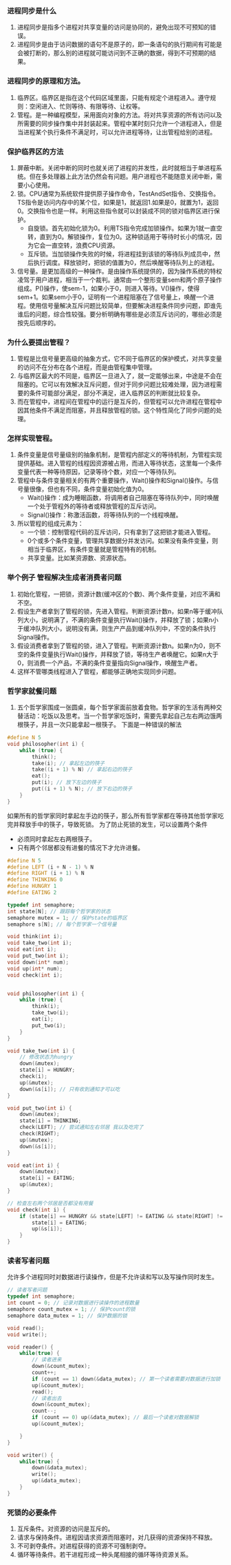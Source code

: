 ### 进程同步是什么
1. 进程同步是指多个进程对共享变量的访问是协同的，避免出现不可预知的错误。
2. 进程同步是由于访问数据的语句不是原子的，即一条语句的执行期间有可能是会被打断的，那么别的进程就可能访问到不正确的数据，得到不可预期的结果。

### 进程同步的原理和方法。
1. 临界区。临界区是指在这个代码区域里面，只能有规定个进程进入。遵守规则：空闲进入、忙则等待、有限等待、让权等。
2. 管程。是一种编程模型，采用面向对象的方法。将对共享资源的所有访问以及所需要的同步操作集中并封装起来。管程中某时刻只允许一个进程进入，但是当进程某个执行条件不满足时，可以允许进程等待，让出管程给别的进程。

### 保护临界区的方法
1. 屏蔽中断。关闭中断的同时也就关闭了进程的并发性，此时就相当于单进程系统。但在多处理器上此方法仍然会有问题。用户进程也不能随意关闭中断，需要小心使用。
2. 锁。CPU通常为系统软件提供原子操作命令，TestAndSet指令、交换指令。TS指令是访问内存中的某个位，如果是1，就返回1.如果是0，就置为1，返回0。交换指令也是一样。利用这些指令就可以封装成不同的锁对临界区进行保护。
   - 自旋锁。首先初始化锁为0。利用TS指令完成加锁操作。如果为1就一直空转，直到为0。解锁操作，复位为0。这种锁适用于等待时长小的情况，因为它会一直空转，浪费CPU资源。
   - 互斥锁。当加锁操作失败的时候，将进程挂到该锁的等待队列成员中，然后执行调度。释放锁时，把锁的值置为0，然后唤醒等待队列上的进程。
3. 信号量。是更加高级的一种操作。是由操作系统提供的，因为操作系统的特权凌驾于用户进程，相当于一个裁判。通常由一个整形变量sem和两个原子操作组成。P()操作，使sem-1，如果小于0，则进入等待。V()操作，使得sem+1。如果sem小于0，证明有一个进程阻塞在了信号量上，唤醒一个进程。使用信号量解决互斥问题比较简单，但要解决进程条件同步问题，即谁先谁后的问题，综合性较强。要分析明确有哪些是必须互斥访问的，哪些必须是按先后顺序的。

### 为什么要提出管程？
1. 管程是比信号量更高级的抽象方式，它不同于临界区的保护模式，对共享变量的访问不在分布在各个进程，而是由管程集中管理。
2. 与临界区最大的不同是，临界区一旦进入了，就一定能够出来，中途是不会在阻塞的。它可以有效解决互斥问题，但对于同步问题比较难处理，因为进程需要的条件可能部分满足，部分不满足，进入临界区的判断就比较复杂。
3. 而在管程中，进程间在管程中的运行是互斥的，但管程可以允许进程在管程中因其他条件不满足而阻塞，并且释放管程的锁。这个特性简化了同步问题的处理。

### 怎样实现管程。
1. 条件变量是信号量级别的抽象机制，是管程内部定义的等待机制，为管程实现提供基础。进入管程的线程因资源被占用，而进入等待状态，这里每一个条件变量代表一种等待原因，记录等待个数，对应一个等待队列。
2. 管程中与条件变量相关的有两个重要操作，Wait()操作和Signal()操作。与信号量很像，但也有不同，条件变量初始化值为0。
   - Wait()操作：成为睡眠函数，将调用者自己阻塞在等待队列中，同时唤醒一个处于管程外的等待者或释放管程的互斥访问。
   - Signal()操作：称激活函数，将等待队列的一个线程唤醒。
3. 所以管程的组成元素为：
   - 一个锁：控制管程代码的互斥访问，只有拿到了这把锁才能进入管程。
   - 0个或多个条件变量，管理共享数据分并发访问。如果没有条件变量，则相当于临界区，有条件变量就是管程特有的机制。
   - 共享变量。比如某资源数、资源状态。

### 举个例子 管程解决生成者消费者问题
1. 初始化管程，一把锁，资源计数(缓冲区的个数)、两个条件变量，对应不满和不空。
2. 假设生产者拿到了管程的锁，先进入管程。判断资源计数n，如果n等于缓冲队列大小，说明满了，不满的条件变量执行Wait()操作，并释放了锁；如果n小于缓冲队列大小，说明没有满，则生产产品到缓冲队列中，不空的条件执行Signal操作。
3. 假设消费者拿到了管程的锁，进入了管程。判断资源计数n。如果n为0，则不空的条件变量执行Wait()操作，并释放了锁，等待生产者唤醒它。如果n大于0，则消费一个产品，不满的条件变量指向Signal操作，唤醒生产者。
4. 这样不管哪类线程进入了管程，都能够正确地实现同步问题。

### 哲学家就餐问题
1. 五个哲学家围成一张圆桌，每个哲学家面前放着食物。哲学家的生活有两种交替活动：吃饭以及思考。当一个哲学家吃饭时，需要先拿起自己左右两边饿两根筷子，并且一次只能拿起一根筷子。
下面是一种错误的解法
```cpp
#define N 5
void philosopher(int i) {
    while (true) {
        think();
        take(i); // 拿起左边的筷子
        take((i + 1) % N) // 拿起右边的筷子
        eat();
        put(i); // 放下左边的筷子
        put((i + 1) % N); // 放下右边的筷子
    }
}

```
如果所有的哲学家同时拿起左手边的筷子，那么所有哲学家都在等待其他哲学家吃完并释放手中的筷子，导致死锁。
为了防止死锁的发生，可以设置两个条件
- 必须同时拿起左右两根筷子。
- 只有两个邻居都没有进餐的情况下才允许进餐。
```cpp
#define N 5
#define LEFT (i + N - 1) % N
#define RIGHT (i + 1) % N 
#define THINKING 0
#define HUNGRY 1
#define EATING 2

typedef int semaphore;
int state[N]; // 跟踪每个哲学家的状态
semaphore mutex = 1; // 保护state的临界区
semaphore s[N]; // 每个哲学家一个信号量

void think(int i);
void take_two(int i);
void eat(int i);
void put_two(int i);
void down(int* num);
void up(int* num);
void check(int i);


void philosopher(int i) {
    while (true) {
        think(i);
        take_two(i);
        eat(i);
        put_two(i);
    }
}

void take_two(int i) {
    // 修改状态为hungry
    down(&mutex);
    state[i] = HUNGRY;
    check(i);
    up(&mutex);
    down(&s[i]); // 只有收到通知才可以吃
}

void put_two(int i) {
    down(&mutex);
    state[i] = THINKING;
    check(LEFT); // 尝试通知左右邻居 我以及吃完了
    check(RIGHT);
    up(&mutex);
    down(&s[i]);
}

void eat(int i) {
    down(&mutex);
    state[i] = EATING;
    up(&mutex);
}

// 检查左右两个邻居是否都没有用餐
void check(int i) {
    if (state[i] == HUNGRY && state[LEFT] != EATING && state[RIGHT] != EATING) {
        state[i] = EATING;
        up(&s[i]);
    }
}
```
### 读者写者问题
允许多个进程同时对数据进行读操作，但是不允许读和写以及写操作同时发生。
```cpp
// 读者写者问题
typedef int semaphore;
int count = 0; // 记录对数据进行读操作的进程数量
semaphore count_mutex = 1; // 保护count的锁
semaphore data_mutex = 1; // 保护数据的锁

void read();
void write();

void reader() {
    while(true) {
        // 读者进来
        down(&count_mutex);
        count++;
        if (count == 1) down(&data_mutex); // 第一个读者需要对数据进行加锁
        up(&count_mutex);
        read();
        // 读者出去
        down(&count_mutex);
        count--;
        if (count == 0) up(&data_mutex); // 最后一个读者对数据解锁
        up(&count_mutex);

    }
}

void writer() {
    while(true) {
        down(&data_mutex);
        write();
        up(&data_mutex);
    }
}
```
### 死锁的必要条件
1. 互斥条件。对资源的访问是互斥的。
2. 请求与保持条件。进程因请求资源而阻塞时，对几获得的资源保持不释放。
3. 不可剥夺条件。对进程获得的资源不可强制剥夺。
4. 循环等待条件。若干进程形成一种头尾相接的循环等待资源关系。